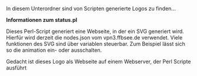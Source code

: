 In diesem Unterordner sind von Scripten generierte Logos zu finden...


**Informationen zum status.pl**

Dieses Perl-Script generiert eine Webseite, in der ein SVG generiert wird.
Hierfür wird derzeit die nodes.json vom vpn3.ffbsee.de verwendet. Viele funktionen des SVG sind über variablen steuerbar. Zum Beispiel lässt sich so die animation ein- oder ausschalten.

Gedacht ist dieses Logo als Webseite auf einem Webserver, der Perl Scripte ausführt
